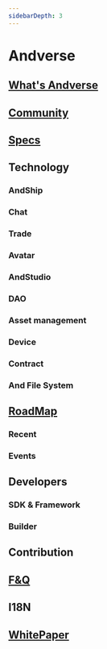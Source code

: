 ```yaml
---
sidebarDepth: 3
---
```


# Andverse

## [What's Andverse](guide/what-is-andverse.md)

## [Community](community)

## [Specs](specs)

## Technology

### AndShip

### Chat

### Trade

### Avatar

### AndStudio

### DAO

### Asset management

### Device 

### Contract

### And File System

## [RoadMap](roadmap)

### Recent

### Events

## Developers

### SDK & Framework

### Builder

## Contribution

## [F&Q](faq)

## I18N

## [WhitePaper](whitepaper.md)